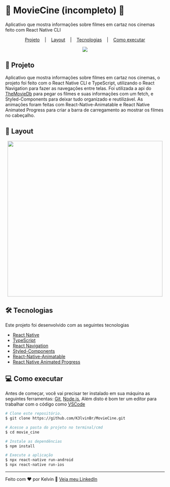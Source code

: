 # 🚧 MovieCine (incompleto) 🚧

Aplicativo que mostra informações sobre filmes em cartaz nos cinemas feito com React Native CLI

<p align="center">
  <a href="#page_facing_up-projeto">Projeto</a> &nbsp;&nbsp;&nbsp;|&nbsp;&nbsp;&nbsp;
  <a href="#art-layout">Layout</a> &nbsp;&nbsp;&nbsp;|&nbsp;&nbsp;&nbsp;
  <a href="#hammer_and_wrench-tecnologias">Tecnologias</a> &nbsp;&nbsp;&nbsp;|&nbsp;&nbsp;&nbsp;
  <a href="#computer-como-executar">Como executar</a>
</p>

<div align="center">
  <img src="/to_README/moviecine.gif" />
</div>

## :page_facing_up: Projeto
Aplicativo que mostra informações sobre filmes em cartaz nos cinemas, o projeto foi feito com o React Native CLI e TypeScript, utilizando o React Navigation para fazer as navegações entre telas.
Foi utilizada a api do [TheMovieDb](https://www.themoviedb.org/) para pegar os filmes e suas informações com um fetch, e Styled-Components para deixar tudo organizado
e reutilizável. As animações foram feitas com React-Native-Animatable e React Native Animated Progress para criar a barra de carregamento ao mostrar os filmes no cabeçalho.

## :art: Layout
<div align="center">
  <img height="490" src="to_README/moviecine.gif" />
</div>

## :hammer_and_wrench: Tecnologias
Este projeto foi desenvolvido com as seguintes tecnologias

- [React Native](https://reactnative.dev)
- [TypeScript](https://www.typescriptlang.org)
- [React Navigation](https://reactnavigation.org/)
- [Styled-Components](https://styled-components.com/)
- [React-Native-Animatable](https://github.com/oblador/react-native-animatable)
- [React Native Animated Progress](https://github.com/kcotias/react-native-animated-progress)

## :computer: Como executar
Antes de começar, você vai precisar ter instalado em sua máquina as seguintes ferramentas:
[Git](https://git-scm.com), [Node.js](https://nodejs.org/en/), Além disto é bom ter um editor para trabalhar com o código como [VSCode](https://code.visualstudio.com/)

```bash
# Clone este repositório.
$ git clone https://github.com/K3lvinBr/MovieCine.git

# Acesse a pasta do projeto no terminal/cmd
$ cd movie_cine

# Instale as dependências
$ npm install

# Execute a aplicação
$ npx react-native run-android
$ npx react-native run-ios
```

---

Feito com ❤️ por Kelvin 👋 [Veja meu LinkedIn](https://www.linkedin.com/in/kelvin-sales-54306321a/)
